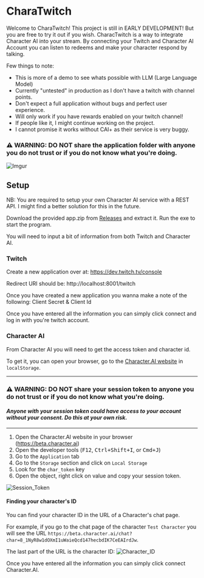 # CharaTwitch

Welcome to CharaTwitch! This project is still in EARLY DEVELOPMENT! But you are free to try it out if you wish.
CharacTwitch is a way to integrate Character AI into your stream. By connecting your Twitch and Character AI Account you can listen to redeems and make your character respond by talking.

Few things to note:

- This is more of a demo to see whats possible with LLM (Large Language Model)
- Currently "untested" in production as I don't have a twitch with channel points.
- Don't expect a full application without bugs and perfect user experience.
- Will only work if you have rewards enabled on your twitch channel!
- If people like it, I might continue working on the project.
- I cannot promise it works without CAI+ as their service is very buggy.

### ⚠️ WARNING: DO NOT share the application folder with anyone you do not trust or if you do not know what you're doing.

![Imgur](https://imgur.com/a/XnuUxBH)

## Setup

NB: You are required to setup your own Character AI service with a REST API. I might find a better solution for this in the future.

Download the provided app.zip from [Releases](https://github.com/sivertheisholt/CharaTwitch/releases) and extract it. Run the exe to start the program.

You will need to input a bit of information from both Twitch and Character AI.

### Twitch

Create a new application over at: https://dev.twitch.tv/console

Redirect URI should be: http://localhost:8001/twitch

Once you have created a new application you wanna make a note of the following: Client Secret & Client Id

Once you have entered all the information you can simply click connect and log in with you're twitch account.

### Character AI

From Character AI you will need to get the access token and character id.

To get it, you can open your browser, go to the [Character.AI website](https://character.ai) in `localStorage`.

---

### ⚠️ WARNING: DO NOT share your session token to anyone you do not trust or if you do not know what you're doing.

#### _Anyone with your session token could have access to your account without your consent. Do this at your own risk._

---

1. Open the Character.AI website in your browser (https://beta.character.ai)
2. Open the developer tools (<kbd>F12</kbd>, <kbd>Ctrl+Shift+I</kbd>, or <kbd>Cmd+J</kbd>)
3. Go to the `Application` tab
4. Go to the `Storage` section and click on `Local Storage`
5. Look for the `char_token` key
6. Open the object, right click on value and copy your session token.

![Session_Token](https://github.com/realcoloride/node_characterai/assets/108619637/1d46db04-0744-42d2-a6d7-35152b967a82)

#### Finding your character's ID

You can find your character ID in the URL of a Character's chat page.

For example, if you go to the chat page of the character `Test Character` you will see the URL `https://beta.character.ai/chat?char=8_1NyR8w1dOXmI1uWaieQcd147hecbdIK7CeEAIrdJw`.

The last part of the URL is the character ID:
![Character_ID](https://i.imgur.com/nd86fN4.png)

Once you have entered all the information you can simply click connect Character.AI.
